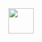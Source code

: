 <img src="https://user-images.githubusercontent.com/90204593/132948526-cb66e216-d373-4cc1-9d87-c5855ea0a371.png" width="50">

